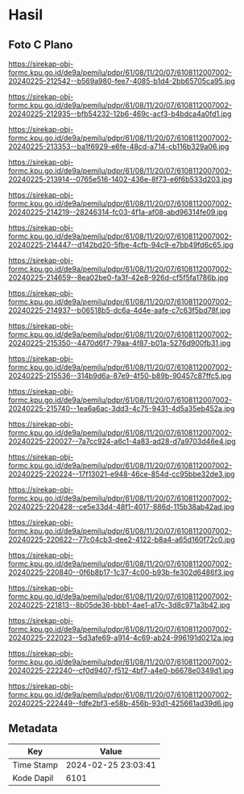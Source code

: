 # Hasil

## Foto C Plano

https://sirekap-obj-formc.kpu.go.id/de9a/pemilu/pdpr/61/08/11/20/07/6108112007002-20240225-212542--b569a980-fee7-4085-b1d4-2bb65705ca95.jpg

https://sirekap-obj-formc.kpu.go.id/de9a/pemilu/pdpr/61/08/11/20/07/6108112007002-20240225-212935--bfb54232-12b6-469c-acf3-b4bdca4a0fd1.jpg

https://sirekap-obj-formc.kpu.go.id/de9a/pemilu/pdpr/61/08/11/20/07/6108112007002-20240225-213353--ba1f6929-e6fe-48cd-a714-cb116b329a06.jpg

https://sirekap-obj-formc.kpu.go.id/de9a/pemilu/pdpr/61/08/11/20/07/6108112007002-20240225-213914--0765e516-1402-436e-8f73-e6f6b533d203.jpg

https://sirekap-obj-formc.kpu.go.id/de9a/pemilu/pdpr/61/08/11/20/07/6108112007002-20240225-214219--28246314-fc03-4f1a-af08-abd96314fe09.jpg

https://sirekap-obj-formc.kpu.go.id/de9a/pemilu/pdpr/61/08/11/20/07/6108112007002-20240225-214447--d142bd20-5fbe-4cfb-94c9-e7bb49fd6c65.jpg

https://sirekap-obj-formc.kpu.go.id/de9a/pemilu/pdpr/61/08/11/20/07/6108112007002-20240225-214659--8ea02be0-fa3f-42e8-926d-cf5f5fa1786b.jpg

https://sirekap-obj-formc.kpu.go.id/de9a/pemilu/pdpr/61/08/11/20/07/6108112007002-20240225-214937--b06518b5-dc6a-4d4e-aafe-c7c63f5bd78f.jpg

https://sirekap-obj-formc.kpu.go.id/de9a/pemilu/pdpr/61/08/11/20/07/6108112007002-20240225-215350--4470d6f7-79aa-4f87-b01a-5276d900fb31.jpg

https://sirekap-obj-formc.kpu.go.id/de9a/pemilu/pdpr/61/08/11/20/07/6108112007002-20240225-215536--314b9d6a-87e9-4f50-b89b-90457c87ffc5.jpg

https://sirekap-obj-formc.kpu.go.id/de9a/pemilu/pdpr/61/08/11/20/07/6108112007002-20240225-215740--1ea6a6ac-3dd3-4c75-9431-4d5a35eb452a.jpg

https://sirekap-obj-formc.kpu.go.id/de9a/pemilu/pdpr/61/08/11/20/07/6108112007002-20240225-220027--7a7cc924-a6c1-4a83-ad28-d7a9703d46e4.jpg

https://sirekap-obj-formc.kpu.go.id/de9a/pemilu/pdpr/61/08/11/20/07/6108112007002-20240225-220224--17f13021-e948-46ce-854d-cc95bbe32de3.jpg

https://sirekap-obj-formc.kpu.go.id/de9a/pemilu/pdpr/61/08/11/20/07/6108112007002-20240225-220428--ce5e33d4-48f1-4017-886d-115b38ab42ad.jpg

https://sirekap-obj-formc.kpu.go.id/de9a/pemilu/pdpr/61/08/11/20/07/6108112007002-20240225-220622--77c04cb3-dee2-4122-b8a4-a65d160f72c0.jpg

https://sirekap-obj-formc.kpu.go.id/de9a/pemilu/pdpr/61/08/11/20/07/6108112007002-20240225-220840--0f6b8b17-1c37-4c00-b93b-fe302d6486f3.jpg

https://sirekap-obj-formc.kpu.go.id/de9a/pemilu/pdpr/61/08/11/20/07/6108112007002-20240225-221813--8b05de36-bbb1-4ae1-a17c-3d8c971a3b42.jpg

https://sirekap-obj-formc.kpu.go.id/de9a/pemilu/pdpr/61/08/11/20/07/6108112007002-20240225-222023--5d3afe69-a914-4c69-ab24-996191d0212a.jpg

https://sirekap-obj-formc.kpu.go.id/de9a/pemilu/pdpr/61/08/11/20/07/6108112007002-20240225-222240--cf0d9407-f512-4bf7-a4e0-b6678e0349d1.jpg

https://sirekap-obj-formc.kpu.go.id/de9a/pemilu/pdpr/61/08/11/20/07/6108112007002-20240225-222449--fdfe2bf3-e58b-456b-93d1-425661ad39d6.jpg


## Metadata

| Key        | Value               |
| ---------- | ------------------- |
| Time Stamp | 2024-02-25 23:03:41 |
| Kode Dapil | 6101                |



